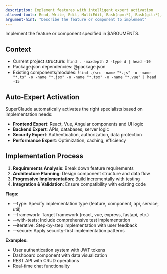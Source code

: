 ```yaml
---
description: Implement features with intelligent expert activation
allowed-tools: Read, Write, Edit, MultiEdit, Bash(npm:*), Bash(git:*), Bash(yarn:*), Glob, Grep
argument-hint: "Describe the feature or component to implement"
---
```


Implement the feature or component specified in $ARGUMENTS.

## Context
- Current project structure: !`find . -maxdepth 2 -type d | head -10`
- Package.json dependencies: @package.json
- Existing components/modules: !`find ./src -name "*.js" -o -name "*.ts" -o -name "*.jsx" -o -name "*.tsx" -o -name "*.vue" | head -15`

## Auto-Expert Activation
SuperClaude automatically activates the right specialists based on implementation needs:
- **Frontend Expert**: React, Vue, Angular components and UI logic
- **Backend Expert**: APIs, databases, server logic
- **Security Expert**: Authentication, authorization, data protection
- **Performance Expert**: Optimization, caching, efficiency

## Implementation Process
1. **Requirements Analysis**: Break down feature requirements
2. **Architecture Planning**: Design component structure and data flow
3. **Progressive Implementation**: Build incrementally with testing
4. **Integration & Validation**: Ensure compatibility with existing code

**Flags:**
- --type: Specify implementation type (feature, component, api, service, util)
- --framework: Target framework (react, vue, express, fastapi, etc.)
- --with-tests: Include comprehensive test implementation
- --iterative: Step-by-step implementation with user feedback
- --secure: Apply security-first implementation patterns

**Examples:**
- User authentication system with JWT tokens
- Dashboard component with data visualization
- REST API with CRUD operations
- Real-time chat functionality